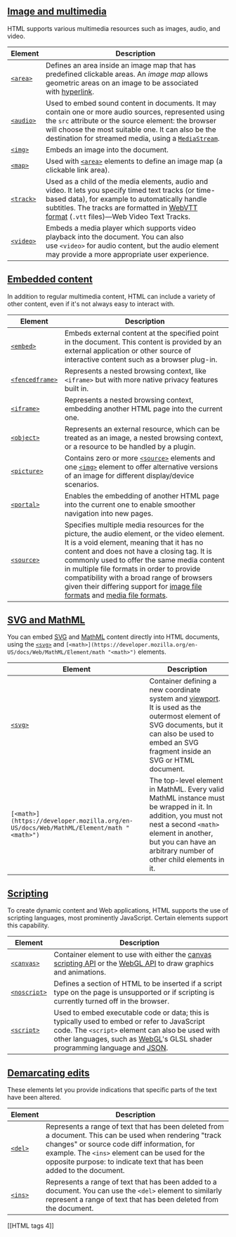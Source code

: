 ## [Image and multimedia](https://developer.mozilla.org/en-US/docs/Web/HTML/Element#image_and_multimedia)

HTML supports various multimedia resources such as images, audio, and video.

|Element|Description|
|---|---|
|[`<area>`](https://developer.mozilla.org/en-US/docs/Web/HTML/Element/area)|Defines an area inside an image map that has predefined clickable areas. An _image map_ allows geometric areas on an image to be associated with [hyperlink](https://developer.mozilla.org/en-US/docs/Glossary/Hyperlink).|
|[`<audio>`](https://developer.mozilla.org/en-US/docs/Web/HTML/Element/audio)|Used to embed sound content in documents. It may contain one or more audio sources, represented using the `src` attribute or the source element: the browser will choose the most suitable one. It can also be the destination for streamed media, using a [`MediaStream`](https://developer.mozilla.org/en-US/docs/Web/API/MediaStream).|
|[`<img>`](https://developer.mozilla.org/en-US/docs/Web/HTML/Element/img)|Embeds an image into the document.|
|[`<map>`](https://developer.mozilla.org/en-US/docs/Web/HTML/Element/map)|Used with [`<area>`](https://developer.mozilla.org/en-US/docs/Web/HTML/Element/area) elements to define an image map (a clickable link area).|
|[`<track>`](https://developer.mozilla.org/en-US/docs/Web/HTML/Element/track)|Used as a child of the media elements, audio and video. It lets you specify timed text tracks (or time-based data), for example to automatically handle subtitles. The tracks are formatted in [WebVTT format](https://developer.mozilla.org/en-US/docs/Web/API/WebVTT_API) (`.vtt` files)—Web Video Text Tracks.|
|[`<video>`](https://developer.mozilla.org/en-US/docs/Web/HTML/Element/video)|Embeds a media player which supports video playback into the document. You can also use `<video>` for audio content, but the audio element may provide a more appropriate user experience.|
## [Embedded content](https://developer.mozilla.org/en-US/docs/Web/HTML/Element#embedded_content)

In addition to regular multimedia content, HTML can include a variety of other content, even if it's not always easy to interact with.

|Element|Description|
|---|---|
|[`<embed>`](https://developer.mozilla.org/en-US/docs/Web/HTML/Element/embed)|Embeds external content at the specified point in the document. This content is provided by an external application or other source of interactive content such as a browser plug-in.|
|[`<fencedframe>`](https://developer.mozilla.org/en-US/docs/Web/HTML/Element/fencedframe)|Represents a nested browsing context, like `<iframe>` but with more native privacy features built in.|
|[`<iframe>`](https://developer.mozilla.org/en-US/docs/Web/HTML/Element/iframe)|Represents a nested browsing context, embedding another HTML page into the current one.|
|[`<object>`](https://developer.mozilla.org/en-US/docs/Web/HTML/Element/object)|Represents an external resource, which can be treated as an image, a nested browsing context, or a resource to be handled by a plugin.|
|[`<picture>`](https://developer.mozilla.org/en-US/docs/Web/HTML/Element/picture)|Contains zero or more [`<source>`](https://developer.mozilla.org/en-US/docs/Web/HTML/Element/source) elements and one [`<img>`](https://developer.mozilla.org/en-US/docs/Web/HTML/Element/img) element to offer alternative versions of an image for different display/device scenarios.|
|[`<portal>`](https://developer.mozilla.org/en-US/docs/Web/HTML/Element/portal)|Enables the embedding of another HTML page into the current one to enable smoother navigation into new pages.|
|[`<source>`](https://developer.mozilla.org/en-US/docs/Web/HTML/Element/source)|Specifies multiple media resources for the picture, the audio element, or the video element. It is a void element, meaning that it has no content and does not have a closing tag. It is commonly used to offer the same media content in multiple file formats in order to provide compatibility with a broad range of browsers given their differing support for [image file formats](https://developer.mozilla.org/en-US/docs/Web/Media/Formats/Image_types) and [media file formats](https://developer.mozilla.org/en-US/docs/Web/Media/Formats).|

## [SVG and MathML](https://developer.mozilla.org/en-US/docs/Web/HTML/Element#svg_and_mathml)

You can embed [SVG](https://developer.mozilla.org/en-US/docs/Web/SVG) and [MathML](https://developer.mozilla.org/en-US/docs/Web/MathML) content directly into HTML documents, using the [`<svg>`](https://developer.mozilla.org/en-US/docs/Web/SVG/Element/svg) and `[<math>](https://developer.mozilla.org/en-US/docs/Web/MathML/Element/math "<math>")` elements.

|Element|Description|
|---|---|
|[`<svg>`](https://developer.mozilla.org/en-US/docs/Web/SVG/Element/svg)|Container defining a new coordinate system and [viewport](https://developer.mozilla.org/en-US/docs/Web/SVG/Attribute/viewBox). It is used as the outermost element of SVG documents, but it can also be used to embed an SVG fragment inside an SVG or HTML document.|
|`[<math>](https://developer.mozilla.org/en-US/docs/Web/MathML/Element/math "<math>")`|The top-level element in MathML. Every valid MathML instance must be wrapped in it. In addition, you must not nest a second `<math>` element in another, but you can have an arbitrary number of other child elements in it.|

## [Scripting](https://developer.mozilla.org/en-US/docs/Web/HTML/Element#scripting)

To create dynamic content and Web applications, HTML supports the use of scripting languages, most prominently JavaScript. Certain elements support this capability.

|Element|Description|
|---|---|
|[`<canvas>`](https://developer.mozilla.org/en-US/docs/Web/HTML/Element/canvas)|Container element to use with either the [canvas scripting API](https://developer.mozilla.org/en-US/docs/Web/API/Canvas_API) or the [WebGL API](https://developer.mozilla.org/en-US/docs/Web/API/WebGL_API) to draw graphics and animations.|
|[`<noscript>`](https://developer.mozilla.org/en-US/docs/Web/HTML/Element/noscript)|Defines a section of HTML to be inserted if a script type on the page is unsupported or if scripting is currently turned off in the browser.|
|[`<script>`](https://developer.mozilla.org/en-US/docs/Web/HTML/Element/script)|Used to embed executable code or data; this is typically used to embed or refer to JavaScript code. The `<script>` element can also be used with other languages, such as [WebGL](https://developer.mozilla.org/en-US/docs/Web/API/WebGL_API)'s GLSL shader programming language and [JSON](https://developer.mozilla.org/en-US/docs/Glossary/JSON).|

## [Demarcating edits](https://developer.mozilla.org/en-US/docs/Web/HTML/Element#demarcating_edits)

These elements let you provide indications that specific parts of the text have been altered.

|Element|Description|
|---|---|
|[`<del>`](https://developer.mozilla.org/en-US/docs/Web/HTML/Element/del)|Represents a range of text that has been deleted from a document. This can be used when rendering "track changes" or source code diff information, for example. The `<ins>` element can be used for the opposite purpose: to indicate text that has been added to the document.|
|[`<ins>`](https://developer.mozilla.org/en-US/docs/Web/HTML/Element/ins)|Represents a range of text that has been added to a document. You can use the `<del>` element to similarly represent a range of text that has been deleted from the document.|

[[HTML tags 4]]
